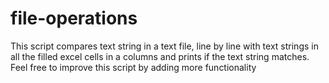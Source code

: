# file-operations
This script compares text string in a text file, line by line with text strings in all the filled excel cells in a columns and prints if the text string matches.
Feel free to improve this script by adding more functionality
